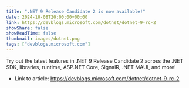 ```yaml
---
title: ".NET 9 Release Candidate 2 is now available!"
date: 2024-10-08T20:00:00+00:00
link: https://devblogs.microsoft.com/dotnet/dotnet-9-rc-2
showShare: false
showReadTime: false
thumbnail: images/dotnet.png
tags: ["devblogs.microsoft.com"]
---
```

Try out the latest features in .NET 9 Release Candidate 2 across the .NET SDK, libraries, runtime, ASP.NET Core, SignalR, .NET MAUI, and more!

- Link to article: https://devblogs.microsoft.com/dotnet/dotnet-9-rc-2